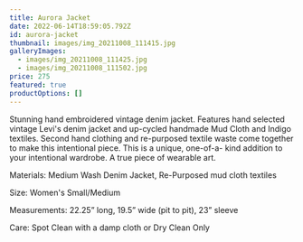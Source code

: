 ```yaml
---
title: Aurora Jacket
date: 2022-06-14T18:59:05.792Z
id: aurora-jacket
thumbnail: images/img_20211008_111415.jpg
galleryImages:
  - images/img_20211008_111425.jpg
  - images/img_20211008_111502.jpg
price: 275
featured: true
productOptions: []
---
```

Stunning hand embroidered vintage denim jacket. Features hand selected vintage Levi's denim jacket and up-cycled handmade Mud Cloth and Indigo textiles. Second hand clothing and re-purposed textile waste come together to make this intentional piece. This is a unique, one-of-a- kind addition to your intentional wardrobe. A true piece of wearable art. 

Materials: Medium Wash Denim Jacket, Re-Purposed mud cloth textiles

Size: Women's Small/Medium

Measurements: 22.25” long, 19.5” wide (pit to pit), 23” sleeve

Care: Spot Clean with a damp cloth or Dry Clean Only